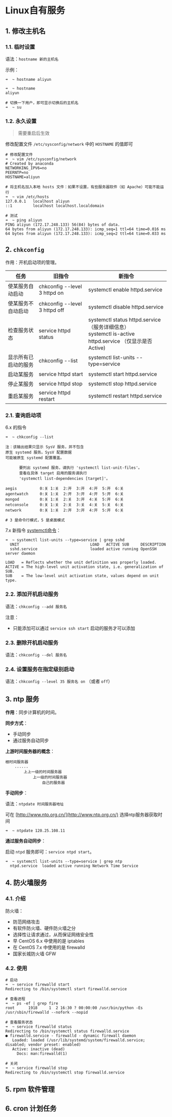 # Linux自有服务

## 1. 修改主机名

### 1.1. 临时设置

语法：`hostname 新的主机名`

示例：

```shell
➜  ~ hostname aliyun

➜  ~ hostname
aliyun

# 切换一下用户，即可显示切换后的主机名
➜  ~ su
```

### 1.2. 永久设置

>需要重启后生效

修改配置文件 `/etc/sysconfig/network` 中的 `HOSTNAME` 的值即可

```shell
# 修改配置文件
➜  ~ vim /etc/sysconfig/network
# Created by anaconda
NETWORKING_IPV6=no
PEERNTP=no
HOSTNAME=aliyun

# 将主机名加入本地 hosts 文件：如果不设置，有些服务器软件（如 Apache）可能不能运行
➜  ~ vim /etc/hosts
127.0.0.1   localhost aliyun
::1         localhost localhost.localdomain

# 测试
➜  ~ ping aliyun
PING aliyun (172.17.248.133) 56(84) bytes of data.
64 bytes from aliyun (172.17.248.133): icmp_seq=1 ttl=64 time=0.016 ms
64 bytes from aliyun (172.17.248.133): icmp_seq=2 ttl=64 time=0.033 ms
```

## 2. `chkconfig`

作用：开机启动项的管理。

|任务|旧指令|新指令|
|-|-|-|
|使某服务自动启动|chkconfig --level 3 httpd on|systemctl enable httpd.service|
|使某服务不自动启动|chkconfig --level 3 httpd off|systemctl disable httpd.service|
|检查服务状态|service httpd status|systemctl status httpd.service （服务详细信息）<br>systemctl is-active httpd.service （仅显示是否 Active)|
|显示所有已启动的服务|chkconfig --list|systemctl list-units --type=service|
|启动某服务|service httpd start|systemctl start httpd.service|
|停止某服务|service httpd stop|systemctl stop httpd.service|
|重启某服务|service httpd restart|systemctl restart httpd.service|

### 2.1. 查询启动项

6.x 的指令

```shell
➜  ~ chkconfig --list

注：该输出结果只显示 SysV 服务，并不包含
原生 systemd 服务。SysV 配置数据
可能被原生 systemd 配置覆盖。

      要列出 systemd 服务，请执行 'systemctl list-unit-files'。
      查看在具体 target 启用的服务请执行
      'systemctl list-dependencies [target]'。

aegis          0:关 1:关  2:开  3:开  4:开  5:开  6:关
agentwatch     0:关 1:关  2:开  3:开  4:开  5:开  6:关
mongod         0:关 1:关  2:关  3:开  4:关  5:开  6:关
netconsole     0:关 1:关  2:关  3:关  4:关  5:关  6:关
network        0:关 1:关  2:开  3:开  4:开  5:开  6:关

# 3 是命令行模式，5 是桌面模式
```

7.x 新指令 [systemctl命令](http://man.linuxde.net/systemctl)：

```shell
➜  ~ systemctl list-units --type=service | grep sshd
  UNIT                               LOAD   ACTIVE SUB     DESCRIPTION
  sshd.service                       loaded active running OpenSSH server daemon

LOAD   = Reflects whether the unit definition was properly loaded.
ACTIVE = The high-level unit activation state, i.e. generalization of SUB.
SUB    = The low-level unit activation state, values depend on unit type.
```

### 2.2. 添加开机启动服务

语法：`chkconfig --add 服务名`

注意：

* 只能添加可以通过 `service ssh start` 启动的服务才可以添加

### 2.3. 删除开机启动服务

语法：`chkconfig --del 服务名`

### 2.4. 设置服务在指定级别启动

语法：`chkconfig --level 35 服务名 on` （或者 `off`）

## 3. ntp 服务

**作用**：同步计算机的时间。

**同步方式**：

* 手动同步
* 通过服务自动同步

**上游时间服务器的概念**：

```text
根时间服务器
    ......
        上上一级的时间服务器
            上一级的时间服务器
                自己的服务器
```

**手动同步**：

语法：`ntpdate 时间服务器地址`

可在 [http://www.ntp.org.cn/](http://www.ntp.org.cn/) 选择ntp服务器获取时间

```shell
➜  ~ ntpdate 120.25.108.11
```

**通过服务自动同步**：

启动 `ntpd` 服务即可：`service ntpd start`。

```shell
➜  ~ systemctl list-units --type=service | grep ntp
  ntpd.service  loaded active running Network Time Service
```

## 4. 防火墙服务

### 4.1. 介绍

防火墙：

* 防范网络攻击
* 有软件防火墙、硬件防火墙之分
* 选择性让请求通过，从而保证网络安全性
* 早 CentOS 6.x 中使用的是 iptables
* 在 CentOS 7.x 中使用的是 firewalld
* 国家长城防火墙 GFW

### 4.2. 使用

```shell
# 启动
➜  ~ service firewalld start
Redirecting to /bin/systemctl start firewalld.service

# 查看进程
➜  ~ ps -ef | grep fire
root      1918     1  2 16:30 ? 00:00:00 /usr/bin/python -Es /usr/sbin/firewalld --nofork --nopid

# 查看服务状态
➜  ~ service firewalld status
Redirecting to /bin/systemctl status firewalld.service
● firewalld.service - firewalld - dynamic firewall daemon
   Loaded: loaded (/usr/lib/systemd/system/firewalld.service; disabled; vendor preset: enabled)
   Active: inactive (dead)
     Docs: man:firewalld(1)

# 关闭
➜  ~ service firewalld stop
Redirecting to /bin/systemctl stop firewalld.service
```

## 5. rpm 软件管理

## 6. cron 计划任务